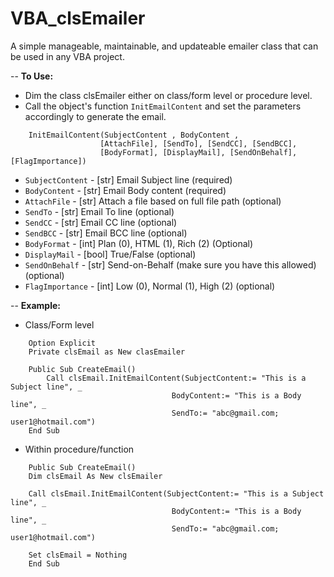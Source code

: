 # VBA_clsEmailer
A simple manageable, maintainable, and updateable emailer class that can be used in any VBA project.

-- <b>To Use:</b>
- Dim the class clsEmailer either on class/form level or procedure level.
- Call the object's function <code>InitEmailContent</code> and set the parameters accordingly to generate the email.

```
    InitEmailContent(SubjectContent , BodyContent , 
                    [AttachFile], [SendTo], [SendCC], [SendBCC], 
                    [BodyFormat], [DisplayMail], [SendOnBehalf], [FlagImportance])
```

- <code>SubjectContent</code> - [str] Email Subject line (required)
- <code>BodyContent</code> - [str] Email Body content (required)
- <code>AttachFile</code> - [str] Attach a file based on full file path (optional)
- <code>SendTo</code> - [str] Email To line (optional)
- <code>SendCC</code> - [str] Email CC line (optional)
- <code>SendBCC</code> - [str] Email BCC line (optional)
- <code>BodyFormat</code> - [int] Plan (0), HTML (1), Rich (2) (Optional)
- <code>DisplayMail</code> - [bool] True/False (optional)
- <code>SendOnBehalf</code> - [str] Send-on-Behalf (make sure you have this allowed) (optional)
- <code>FlagImportance</code> - [int] Low (0), Normal (1), High (2) (optional)

-- <b>Example:</b>
- Class/Form level

```
    Option Explicit
    Private clsEmail as New clasEmailer

    Public Sub CreateEmail()
        Call clsEmail.InitEmailContent(SubjectContent:= "This is a Subject line", _
                                    BodyContent:= "This is a Body line", _
                                    SendTo:= "abc@gmail.com; user1@hotmail.com")
    End Sub
```

- Within procedure/function

```
    Public Sub CreateEmail()
    Dim clsEmail As New clsEmailer

    Call clsEmail.InitEmailContent(SubjectContent:= "This is a Subject line", _
                                    BodyContent:= "This is a Body line", _
                                    SendTo:= "abc@gmail.com; user1@hotmail.com")
    
    Set clsEmail = Nothing
    End Sub
```
